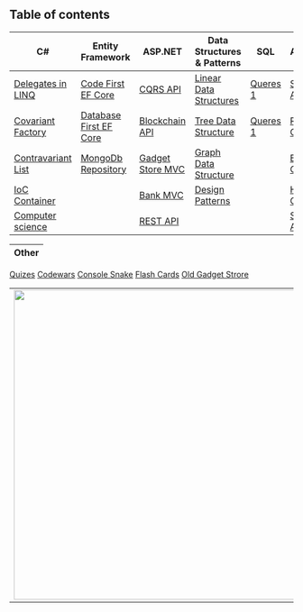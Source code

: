 <h2>Table of contents</h2>

C#           | Entity Framework | ASP.NET       | Data Structures & Patterns | SQL           | Algorithms
------------ | -------------    | ------------- | -------------              | ------------- | -------------
[Delegates in LINQ](https://github.com/kolosovpetro/DelegatesInLINQ) | [Code First EF Core](https://github.com/kolosovpetro/CodeFirstEntityFrameworkCore) | [CQRS API](https://github.com/kolosovpetro/CQRS-Api) | [Linear Data Structures](https://github.com/kolosovpetro/Data-Structures) | [Queres 1](https://github.com/kolosovpetro/Rental-SQL-Database) | [Sort Algorithms](https://github.com/kolosovpetro/Sort-Algorithms)
[Covariant Factory](https://github.com/kolosovpetro/CovariantFactory) | [Database First EF Core](https://github.com/kolosovpetro/DatabaseFirstEntityFrameworkCore) | [Blockchain API](https://github.com/kolosovpetro/Blockchain-Api) | [Tree Data Structure](https://github.com/kolosovpetro/Tree-Algorithms) | [Queres 1](https://github.com/kolosovpetro/Rental-SQL-Database) | [RPN Calculator](https://github.com/kolosovpetro/RpnCalculator)
[Contravariant List](https://github.com/kolosovpetro/ContravariantList) | [MongoDb Repository](https://github.com/kolosovpetro/MongoDb-Repository) | [Gadget Store MVC](https://github.com/kolosovpetro/Gadget-Store-MVC) | [Graph Data Structure](https://github.com/kolosovpetro/Graph-Algorithms) | | [Bit Converter](https://github.com/kolosovpetro/Bit-Converter)
[IoC Container](https://github.com/kolosovpetro/IoC-Container) | | [Bank MVC](https://github.com/kolosovpetro/BankMVC) | [Design Patterns](https://github.com/kolosovpetro/Design-Patterns) | | [Html Code Generator](https://github.com/kolosovpetro/Html-Code-Generator)
[Computer science](https://github.com/kolosovpetro/Computer-Science) | | [REST API](https://github.com/kolosovpetro/Rest-Api) | | | [Search Algorithms](https://github.com/kolosovpetro/Search-Algorithms)


| Other 
| -------------
[Quizes](https://github.com/kolosovpetro/Computer-Science-Quizlet)
[Codewars](https://github.com/kolosovpetro/Code-Wars)
[Console Snake](https://github.com/kolosovpetro/ConsoleSnake)
[Flash Cards](https://github.com/kolosovpetro/Flash-Cards)
[Old Gadget Strore](https://github.com/kolosovpetro/Gadget-Store)


<center>
  <table>
  <tr>
      <td><img width="550px" align="left" src="https://github-readme-stats.vercel.app/api?username=kolosovpetro&show_icons=true&hide_border=true&count_private=true&layout=compact" /></td>
      <td><img width="550px" align="left" src="https://github-readme-stats.vercel.app/api/top-langs/?username=kolosovpetro&hide=html&layout=compact" /></td>
  </tr>   
</table>
</center>

